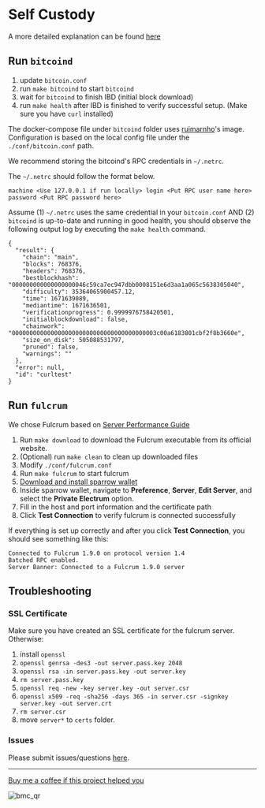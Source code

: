 # Self Custody

A more detailed explanation can be found [here](https://medium.com/@btc-z/programmers-guide-to-bitcoin-self-custody-623eeac4405a)

## Run `bitcoind`

1. update `bitcoin.conf`
2. run `make bitcoind` to start `bitcoind`
3. wait for `bitcoind` to finish IBD (initial block download)
4. run `make health` after IBD is finished to verify successful setup. (Make sure you have `curl` installed)

The docker-compose file under `bitcoind` folder uses [ruimarnho](https://hub.docker.com/r/ruimarinho/bitcoin-core)'s image. Configuration is based on the local config file under the `./conf/bitcoin.conf` path.

We recommend storing the bitcoind's RPC credentials in `~/.netrc`. 

The `~/.netrc` should follow the format below.

```
machine <Use 127.0.0.1 if run locally> login <Put RPC user name here> password <Put RPC password here> 
```

Assume (1) `~/.netrc` uses the same credential in your `bitcoin.conf` AND (2) `bitcoind` is up-to-date and running in good health, you should observe the following output log by executing the `make health` command.

```
{
  "result": {
    "chain": "main",
    "blocks": 768376,
    "headers": 768376,
    "bestblockhash": "000000000000000000046c59ca7ec947dbb0008151e6d3aa1a065c5638305040",
    "difficulty": 35364065900457.12,
    "time": 1671639089,
    "mediantime": 1671636501,
    "verificationprogress": 0.9999976758420501,
    "initialblockdownload": false,
    "chainwork": "00000000000000000000000000000000000000003c00a6183801cbf2f8b3660e",
    "size_on_disk": 505088531797,
    "pruned": false,
    "warnings": ""
  },
  "error": null,
  "id": "curltest"
}
```

## Run `fulcrum`

We chose Fulcrum based on [Server Performance Guide](https://sparrowwallet.com/docs/server-performance.html)

1. Run `make download` to download the Fulcrum executable from its official website.
2. (Optional) run `make clean` to clean up downloaded files
3. Modify `./conf/fulcrum.conf`
4. Run `make fulcrum` to start fulcrum
5. [Download and install sparrow wallet](https://sparrowwallet.com/download/)
6. Inside sparrow wallet, navigate to **Preference**, **Server**, **Edit Server**, and select the **Private Electrum** option.
7. Fill in the host and port information and the certificate path
8. Click **Test Connection** to verify fulcrum is connected successfully

If everything is set up correctly and after you click **Test Connection**, you should see something like this:

```
Connected to Fulcrum 1.9.0 on protocol version 1.4
Batched RPC enabled.
Server Banner: Connected to a Fulcrum 1.9.0 server
```


## Troubleshooting

### SSL Certificate

Make sure you have created an SSL certificate for the fulcrum server. Otherwise:

1. install `openssl`
2. `openssl genrsa -des3 -out server.pass.key 2048`
3. `openssl rsa -in server.pass.key -out server.key`
4. `rm server.pass.key`
5. `openssl req -new -key server.key -out server.csr`
6. `openssl x509 -req -sha256 -days 365 -in server.csr -signkey server.key -out server.crt`
7. `rm server.csr`
8. move `server*` to `certs` folder.

### Issues

Please submit issues/questions [here](https://github.com/btc-z/self-custody/issues). 

--- 

[Buy me a coffee if this project helped you](https://www.buymeacoffee.com/btcz)


![bmc_qr](https://user-images.githubusercontent.com/119766095/210685968-d2c6aaa4-13ba-4e30-bdb8-1d417c35df2c.png)
